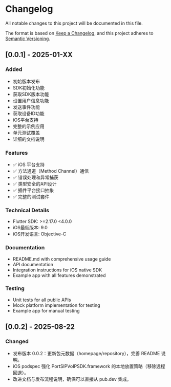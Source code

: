 # Changelog

All notable changes to this project will be documented in this file.

The format is based on [Keep a Changelog](https://keepachangelog.com/en/1.0.0/),
and this project adheres to [Semantic Versioning](https://semver.org/spec/v2.0.0.html).

## [0.0.1] - 2025-01-XX

### Added
- 初始版本发布
- SDK初始化功能
- 获取SDK版本功能
- 设置用户信息功能
- 发送事件功能
- 获取设备ID功能
- iOS平台支持
- 完整的示例应用
- 单元测试覆盖
- 详细的文档说明

### Features
- ✅ iOS 平台支持
- ✅ 方法通道（Method Channel）通信
- ✅ 错误处理和异常捕获
- ✅ 类型安全的API设计
- ✅ 插件平台接口抽象
- ✅ 完整的测试套件

### Technical Details
- Flutter SDK: >=2.17.0 <4.0.0
- iOS最低版本: 9.0
- iOS开发语言: Objective-C

### Documentation
- README.md with comprehensive usage guide
- API documentation
- Integration instructions for iOS native SDK
- Example app with all features demonstrated

### Testing
- Unit tests for all public APIs
- Mock platform implementation for testing
- Example app for manual testing


## [0.0.2] - 2025-08-22

### Changed
- 发布版本 0.0.2：更新包元数据（homepage/repository），完善 README 说明。 
- iOS podspec 强化 PortSIPVoIPSDK.framework 的本地放置策略（移除远程回退）。 
- 改进文档与发布流程说明，确保可以直接从 pub.dev 集成。